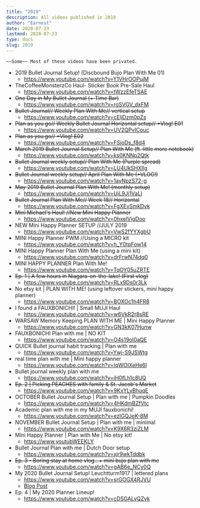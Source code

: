 ```yaml
---
title: "2019"
description: All videos published in 2019
author: "Earnest"
date: 2020-07-23
lastmod: 2020-07-23
type: docs
slug: 2019
---
```

`~~Some~~ Most of these videos have been privated.`

- 2019 Bullet Journal Setup! (Discbound Bujo Plan With Me 01)
  - https://www.youtube.com/watch?v=Y1VHrOOPujM
- TheCoffeeMonsterzCo Haul- Sticker Book Pre-Sale Haul
  - https://www.youtube.com/watch?v=tWzzEfeTSAE
- ~~One Day in My Bullet Journal (+ Time Bar)~~
  - https://www.youtube.com/watch?v=roSVGV_dxFM
- ~~Bullet Journal// Weekly Plan With Me// vertical setup~~
  - https://www.youtube.com/watch?v=cEljDzm0pZs
- ~~Plan as you go// Weekly Bullet Journal Horizontal setup// +Vlog! E01~~
  - https://www.youtube.com/watch?v=UV2QPvICouc
- ~~Plan as you go// +Vlog! E02~~
  - https://www.youtube.com/watch?v=FSjoDs_f8d4
- ~~March 2019 Bullet Journal Setup// Plan With Me (ft. little more notebook)~~
  - https://www.youtube.com/watch?v=ks0KNNp2Qtk
- ~~Bullet Journal weekly setup// Plan With Me (Purple spread)~~
  - https://www.youtube.com/watch?v=LU4UkSHXIlg
- ~~Bullet Journal weekly setup// April Plan With Me (+VLOG!)~~
  - https://www.youtube.com/watch?v=1ayNpzS72-g
- ~~May 2019 Bullet Journal Plan With Me! (monthly setup)~~
  - https://www.youtube.com/watch?v=UiL9Jj1VaLI
- ~~Bullet Journal Plan With Me// Week 18// Horizontal~~
  - https://www.youtube.com/watch?v=FgXEvSmkDvk
- ~~Mini Michael's Haul! //New Mini Happy Planner~~
  - https://www.youtube.com/watch?v=0hxeIVigDoo
- NEW Mini Happy Planner SETUP //JULY 2019
  - https://www.youtube.com/watch?v=VwS2fYYXgbU
- MINI Happy Planner PWM //Using a MICRO kit
  - https://www.youtube.com/watch?v=h_Y0tpFow14
- MINI Happy Planner Plan With Me (using a mini kit)
  - https://www.youtube.com/watch?v=drFrwN74dq0
- MINI HAPPY PLANNER Plan With Me!
  - https://www.youtube.com/watch?v=TqOY05uZRTE
- ~~Ep. 1 | A few hours in Niagara-on-the-lake! (First vlog)~~
  - https://www.youtube.com/watch?v=RLx9Ds0r3Lk
- No etsy kit | PLAN WITH ME! (using leftover stickers, mini happy planner)
  - https://www.youtube.com/watch?v=BOXOc1h4FR8
- I found a FAUXBONICHI! | Small MUJI Haul
  - https://www.youtube.com/watch?v=w6VkR2r8sRE
- WARSAW Memory Keeping PLAN WITH ME | Mini Happy Planner
  - https://www.youtube.com/watch?v=GN3kK07Hunw
- FAUXBONICHI Plan with me | NO KIT
  - https://www.youtube.com/watch?v=O4s19ol0aQE
- QUICK Bullet journal habit tracking | Plan with me
  - https://www.youtube.com/watch?v=Ywj-S9JSWtg
- real time plan with me | Mini happy planner
  - https://www.youtube.com/watch?v=IqWOIXeHe6I
- Bullet journal weekly plan with me
  - https://www.youtube.com/watch?v=iH0fLh1c8UQ
- ~~Ep. 2 | Picking PEACHES with family & St. Jacob's Market~~
  - https://www.youtube.com/watch?v=9KxYLvBhuqE
- OCTOBER Bullet Journal Setup | Plan with me | Pumpkin Doodles
  - https://www.youtube.com/watch?v=4HKdmBZfVtc
- Academic plan with me in my MUJI fauxbonichi!
  - https://www.youtube.com/watch?v=ezlGQJeK-8M
- NOVEMBER Bullet Journal Setup | Plan with me | minimal
  - https://www.youtube.com/watch?v=K9X6R3ziZLM
- Mini Happy Planner | Plan with Me | No etsy kit!
  - https://www.youtubWEEKLY
- Bullet Journal Plan with me | Dutch Door setup
  - https://www.youtube.com/watch?v=xjr9wkTddbk
- ~~Ep. 3 - Boring stay at home vlog...+ mini bujo plan with me~~
  - https://www.youtube.com/watch?v=gAB6e_NCy0Q
- My 2020 Bullet Journal Setup! Leuchtturm1917 | lettered plans
  - https://www.youtube.com/watch?v=srGOGX4RJVU
  - [Blog Post](/posts/2019/12/26-2020-bullet-journal-setup)
- Ep. 4 | My 2020 Planner Lineup!
  - https://www.youtube.com/watch?v=cDSGALyQZvk
